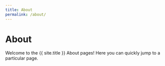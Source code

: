 ```yaml
---
title: About
permalink: /about/
---
```


# About

Welcome to the {{ site.title }} About pages! Here you can quickly jump to a 
particular page.
